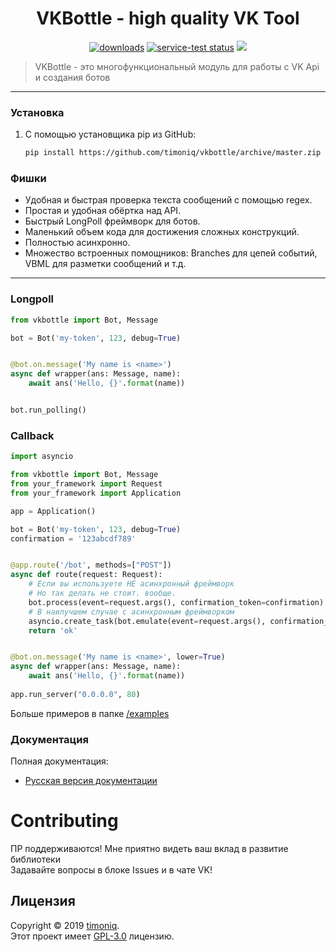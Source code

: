 # 

<h1 align="center">VKBottle - high quality VK Tool</h1>
<p align="center"><a href="https://pypi.org/project/vkbottle/"><img alt="downloads" src="https://img.shields.io/static/v1?label=pypi%20package&message=0.13&color=brightgreen"></a> <a href="https://github.com/timoniq/vkbottle"><img src="https://img.shields.io/static/v1?label=version&message=opensource&color=yellow" alt="service-test status"></a> <a href="https://vk.me/join/AJQ1d7fBUBM_800lhEe_AwJj"><img src="https://img.shields.io/static/v1?message=VK%20Chat&label=&color=blue"></a>
    <blockquote>VKBottle - это многофункциональный модуль для работы с VK Api и создания ботов</blockquote>
</p>
<hr>

### Установка

1) С помощью установщика pip из GitHub:
   
   ```sh
   pip install https://github.com/timoniq/vkbottle/archive/master.zip --upgrade
   ```
   
### Фишки

- Удобная и быстрая проверка текста сообщений с помощью regex.
- Простая и удобная обёртка над API.
- Быстрый LongPoll фреймворк для ботов.
- Маленький объем кода для достижения сложных конструкций.
- Полностью асинхронно.
- Множество встроенных помощников: Branches для цепей событий, VBML для разметки сообщений и т.д.

***

### Longpoll

```python
from vkbottle import Bot, Message

bot = Bot('my-token', 123, debug=True)


@bot.on.message('My name is <name>')
async def wrapper(ans: Message, name):
    await ans('Hello, {}'.format(name))


bot.run_polling()
```

### Callback

```python
import asyncio

from vkbottle import Bot, Message
from your_framework import Request
from your_framework import Application

app = Application()

bot = Bot('my-token', 123, debug=True)
confirmation = '123abcdf789'


@app.route('/bot', methods=["POST"])
async def route(request: Request):
    # Если вы используете НЕ асинхронный фреймворк
    # Но так делать не стоит. вообще.
    bot.process(event=request.args(), confirmation_token=confirmation)
    # В наилучшем случае с асинхронным фреймворком
    asyncio.create_task(bot.emulate(event=request.args(), confirmation_token=confirmation))
    return 'ok'


@bot.on.message('My name is <name>', lower=True)
async def wrapper(ans: Message, name):
    await ans('Hello, {}'.format(name))
    
app.run_server("0.0.0.0", 80)
```

Больше примеров в папке [/examples](./examples)

### Документация

Полная документация:  

* [Русская версия документации](docs/README.RU.md)

# Contributing

ПР поддерживаются! Мне приятно видеть ваш вклад в развитие библиотеки  
Задавайте вопросы в блоке Issues и в чате VK!

## Лицензия

Copyright © 2019 [timoniq](https://github.com/timoniq).  
Этот проект имеет [GPL-3.0](./LICENSE.txt) лицензию.
